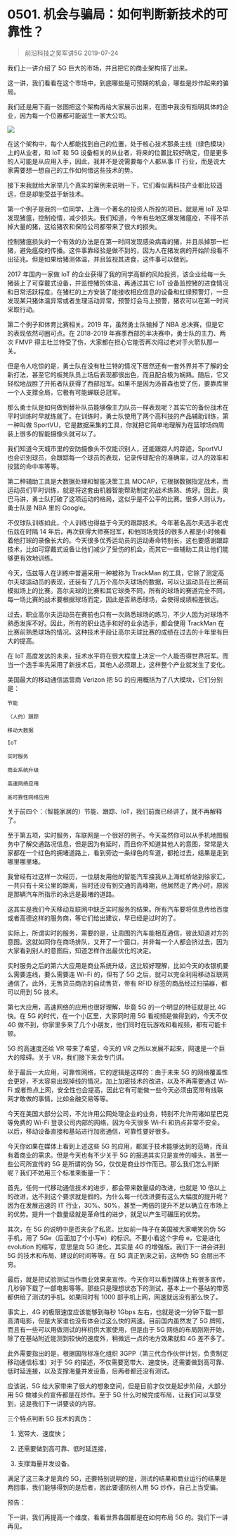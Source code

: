 # 0501. 机会与骗局：如何判断新技术的可靠性？
> 前沿科技之吴军讲5G
2019-07-24

我们上一讲介绍了 5G 巨大的市场，并且把它的商业架构搭了出来。

这一讲，我们看看在这个市场中，到底哪些是可预期的机会，哪些是炒作起来的骗局。

我们还是用下面一张图把这个架构再给大家展示出来，在图中我没有指明具体的企业，因为每一个位置都可能诞生一家大公司。

![](https://raw.githubusercontent.com/dalong0514/selfstudy/master/图片链接/吴军/2019037.jpg)

在这个架构中，每个人都能找到自己的位置，处于核心技术那条主线（绿色模块）上的从业者，和 IoT 和 5G 设备相关的从业者，将来的位置比较好确定，但是更多的人可能是从应用入手，因此，我并不是说需要每个人都从事 IT 行业，而是说大家需要想一想自己的工作如何借这些技术的势。

接下来我就给大家举几个真实的案例来说明一下，它们看似离科技产业都比较遥远，但是却能受益于新技术。

第一个例子是我的一位同学，上海一个著名的投资人所投的项目。就是用 IoT 及早发现猪瘟，控制疫情，减少损失。我们知道，今年有些地区爆发猪瘟疫，不得不杀掉大量的猪，这给猪农和保险公司都带来了很大的损失。

控制猪瘟损失的一个有效的办法是在第一时间发现感染病毒的猪，并且杀掉那一栏猪，避免瘟疫的传播。这件事靠经验是做不到的，因为人在猪发病的开始阶段看不出征兆。但是如果给猪测体温，并且监视其进食，这件事可以做到。

2017 年国内一家做 IoT 的企业获得了我的同学高额的风险投资，该企业给每一头猪装上了可穿戴式设备，并监控猪的体温，再通过其它 IoT 设备监控猪的进食情况和日常活跃程度。在猪栏的上方安装了能接收相应信息的设备和红绿预警灯，一旦发现某只猪体温异常或者生理活动异常，预警灯会马上预警，猪农可以在第一时间采取行动。

第二个例子和体育比赛相关。2019 年，虽然勇士队输掉了 NBA 总决赛，但是它的表现依然可圈可点。在 2018-2019 年赛季西部的半决赛中，勇士队的主力、两次 FMVP 得主杜兰特受了伤，大家都在担心它能否再次闯过老对手火箭队那一关。

但是令人吃惊的是，勇士队在没有杜兰特的情况下居然还有一套外界并不了解的全新打法，甚至它的板凳队员上场后表现都很出色，而且配合极为娴熟。随后，它又轻松地战胜了开拓者队获得了西部冠军。如果不是因为汤普森也受了伤，要靠库里一个人支撑全局，它极有可能蝉联总冠军。

那么勇士队是如何做到替补队员能够像主力队员一样表现呢？其实它的备份战术在平时训练时早就练就了。在训练时，勇士队使用了两个高科技的产品辅助训练，第一种叫做 SportVU，它是数据采集的工具，你就把它简单地理解为在篮球场四周装上很多的智能摄像头就可以了。

我们知道今天城市里的安防摄像头不仅能识别人，还能跟踪人的踪迹，SportVU 也会识别球员，会跟踪每一个球员的表现，记录传球配合的准确率，过人的效率和投篮的命中率等等。

第二种辅助工具是大数据处理和智能决策工具 MOCAP，它根据数据指定战术，而运动员们平时训练，就是将这套由机器智能帮助制定的战术练熟、练好。因此，奥巴马讲，勇士队打破了这项运动的格局，这似乎是不公平的比赛。很多人则认为，勇士队是 NBA 里的 Google。

不仅球队训练如此，个人训练也得益于今天的跟踪技术。今年著名高尔夫选手老虎伍兹在时隔 14 年后，再次获得大师赛冠军，和他同场竞技的很多人都是小时候看着他打球的录像长大的。今天很多优秀运动员的运动寿命特别长，这也要感谢跟踪技术，比如可穿戴式设备让他们减少了受伤的机会，而其它一些辅助工具让他们能够更有效地训练。

今天，伍兹等人在训练中普遍采用一种被称为 TrackMan 的工具，它除了测定高尔夫球运动员的表现，还装有了几万个高尔夫球场的数据，可以让运动员在比赛前模拟场上的比赛。高尔夫球的比赛和其它球类不同，所有的球场的赛道完全不同，每一场比赛的战术要根据球场而定，因此是否熟悉球场，会使得成绩相差很远。

过去，职业高尔夫运动员在赛前也只有一次熟悉球场的练习，不少人因为对球场不熟悉发挥不好。因此，所有的职业选手和好的业余选手，都会使用 TrackMan 在比赛前熟悉球场的情况。这种技术手段让高尔夫球比赛的成绩在过去的十年里有巨大的提高。

在 IoT 高度发达的未来，技术水平将在很大程度上决定一个人能否得世界冠军。而当一个选手率先采用了新技术后，其他人必须跟上，这样整个产业就发生了变化。

美国最大的移动通信运营商 Verizon 把 5G 的应用概括为了八大模块，它们分别是：

```
节能

（人的）跟踪

移动大数据

IoT

实时服务

商业系统升级

高速网络应用

高可靠性网络应用
```

关于前四个：（智能家居的）节能、跟踪、IoT，我们前面已经讲了，就不再解释了。

至于第五项，实时服务，车联网是一个很好的例子。今天虽然你可以从手机地图服务中了解交通路况信息，但是因为有延时，而且你不知道其他人的意图，常常是大家都在一个红色的拥堵道路上，看到旁边一条绿色的车道，都抢过去，结果是走到哪里哪里堵。

我曾经有过这样一次经历，一位朋友用他的智能汽车接我从上海虹桥站到徐家汇，一共只有十来公里的距离，当时还没有到交通的高峰期，他居然走了两小时，原因是那辆汽车所指示的永远是最堵的道路。

这其实是我们今天移动互联网中缺乏实时服务的结果。所有汽车要将信息传给百度或者高德这样的服务商，等它们给出建议，早已经是过时的了。

实际上，所谓实时的服务，需要的是，让周围的汽车能相互通信，彼此知道对方的意图。这就如同你在商场排队，又开了一个窗口，并非每一个人都会挤过去，因为大家看到别人的意图后，知道怎样作出最优化的决定。

实时服务之后的第六大应用是商业系统升级，这比较好理解，比如今天的收银机要么需要连线，要么需要连 Wi-Fi 的，但有了 5G 之后，就可以完全利用移动互联网通信了。此外，无售货员商店的自动售货，带有 RFID 标签的商品经过扫描器，都可以用到 5G 技术。

第七大应用，高速网络的应用也很好理解，毕竟 5G 的一个明显的特征就是比 4G 快。在 5G 的时代，在一个小区里，大家同时用 5G 看视频是做得到的，今天不仅 4G 做不到，你家里多来了几个小朋友，他们同时在玩游戏和看视频，都有可能卡顿。

5G 的高速度还给 VR 带来了希望，今天的 VR 之所以发展不起来，网速是一个巨大的障碍。关于 VR，我们接下来会专门讲。

至于最后一大应用，可靠性网络，它的逻辑是这样的：由于未来 5G 的网络覆盖性会更好，不太容易出现掉线的情况，加上加密技术的改进，以及不再需要通过 Wi-Fi 或者热点上网，安全性也会提高，因此它有可能做一些今天必须由宽带有线联网才敢做的事情，比如金融交易等等。

今天在美国大部分公司，不允许用公网处理企业的业务，特别不允许用诸如星巴克等免费的 Wi-Fi 登录公司内部的网络，因为今天很多 Wi-Fi 和热点非常不安全。以后，移动设备直接和基站进行加密通信，可靠性要好很多。

今天你如果在媒体上看到上述这些 5G 的应用，都属于技术能够达到的范畴，而且有着商业的需求。但是今天也有不少关于 5G 的报道其实只是宣传的噱头，甚至一些公司所宣传的 5G 是所谓的伪 5G，仅仅是商业炒作而已。那么我们怎么判断呢？我们不妨用三个标准来衡量一下：

首先，任何一代移动通信技术的进步，都会带来数量级的改进，也就是 10 倍以上的改进，达不到这个要求就是假的。为什么每一代改进要有这么大幅度的提升呢？因为在发展迅速的 IT 行业，30%、50%，甚至一两倍的提升不足以确立在市场上的优势。提升一个数量级就是革命性的进步，就足以产生可碾压的优势。

其次，在 5G 的说明中是否夹杂了私货。比如前一阵子在美国被大家嘲笑的伪 5G 手机，用了 5Ge（后面加了个小写e）的标识。不要小看这个字母 e，它是进化 evolution 的缩写，意思是向 5G 进化，其实是 4G 的增强版。我们下一讲会讲到 5G 的技术和布局、建设的时间等等。在 5G 真正到来之前，这种伪 5G 会层出不穷。

最后，就是把试验测试当作商业效果来宣传。今天你可以看到媒体上有很多宣传，几秒钟下载了一部电影等等。那些只是理想状态下的测试，基本上一个基站的带宽都供给了测试的手机。如果同时有 1000 部手机上网，网速就远没有那么快了。

事实上，4G 的极限速度应该能够到每秒 1Gbps 左右，也就是说一分钟下载一部高清电影，但是大家谁也没有体会过这么快的网速。目前国内虽然发了 5G 牌照，而且有一些可以用做测试的样机供大家使用，但是由于 5G 网络的布局刚刚开始，除了在基站附近能测到较快的速度外，稍微远一点的地方效果就和 4G 差不多了。

此外需要指出的是，根据国际标准化组织 3GPP（第三代合作伙伴计划，负责制定移动通信标准）对于 5G 的描述，不仅需要宽带大、速度快，还需要做到高可靠、低时延连接，以及支撑海量并发设备，后两者都还没有测试。

应该说，5G 给大家带来了很大的想象空间，但是目前才仅仅是起步阶段，大部分用 5G 做噱头的宣传都是在炒作。至于 5G 什么时候完成布局，让我们可以享受到，这是我们下一讲要谈的内容。

三个特点判断 5G 技术的真伪：

1. 宽带大、速度快；

2. 还需要做到高可靠、低时延连接，

3. 支撑海量并发设备。

满足了这三条才是真的 5G，还要特别说明的是，测试的结果和商业运行的结果是两回事，我们能够得到的是后者，因此要谨防别人用 5G 炒作，自己上当受骗。

预告：

下一讲，我们再提高一个维度，看看世界各国都是在如何布局 5G 的。我们下一讲再见。

